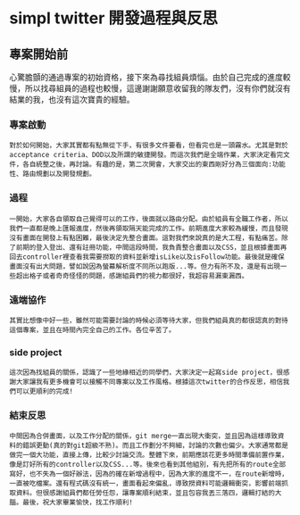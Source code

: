 # simpl twitter 開發過程與反思

## 專案開始前
   心驚膽顫的通過專案的初始資格，接下來為尋找組員煩惱。由於自己完成的進度較慢，所以找尋組員的過程也較慢，這邊謝謝願意收留我的隊友們，沒有你們就沒有結業的我，也沒有這次寶貴的經驗。
  
### 專案啟動
    對於如何開始，大家其實都有點無從下手，有很多文件要看，但看完也是一頭霧水。尤其是對於acceptance criteria、DOD以及所謂的敏捷開發。而這次我們是全端作業，大家決定看完文件，各自統整之後，再討論。有趣的是，第二次開會，大家交出的東西剛好分為三個面向:功能性、路由規劃以及開發規劃。

### 過程
    一開始，大家各自領取自己覺得可以的工作，後面就以路由分配。由於組員有全職工作者，所以我們一直都是晚上匯報進度，然後再領取隔天能完成的工作。前期進度大家較為緩慢，而且發現沒有畫面在開發上有點困難，最後決定先整合畫面。這對我們來說真的是大工程，有點痛苦。除了前期的登入登出、還有註冊功能，中間這段時間，我負責整合畫面以及CSS，並且根據畫面再回去controller裡查看我需要撈取的資料並新增isLike以及isFollow功能。最後就是確保畫面沒有出大問題，譬如說因為螢幕解析度不同所以跑版...等。但力有所不及，還是有出現一些超出格子或者奇奇怪怪的問題，感謝組員們的視力都很好，我超容易漏東漏西。

### 遠端協作
    其實比想像中好一些，雖然可能需要討論的時候必須等待大家，但我們組員真的都很認真的對待這個專案，並且在時間內完全自己的工作。各位辛苦了。

### side project
    這次因為找組員的關係，認識了一些地緣相近的同學們，大家決定一起寫side project，很感謝大家讓我有更多機會可以接觸不同專案以及工作風格。根據這次twitter的合作反思，相信我們可以更順利的完成!

### 結束反思
    中間因為合併畫面，以及工作分配的關係，git merge一直出現大衝突，並且因為這樣導致資料的錯誤更動(真的對git超級不熟)。而且工作劃分不夠細，討論的次數也偏少。大家通常都是做完一個大功能，直接上傳，比較少討論交流。整體下來，前期應該花更多時間準備前置作業，像是訂好所有的controller以及CSS...等。後來也看到其他組別，有先把所有的route全部寫好，也不失為一個好辦法，因為的確在新增過程中，因為大家的進度不一，在route新增時，一直被吃檔案。還有程式碼沒有統一，畫面看起來偏亂，導致撈資料可能邏輯衝突，影響前端抓取資料。但很感謝組員們都任勞任怨，讓專案順利結束，並且包容我丟三落四，邏輯打結的大腦。最後，祝大家畢業愉快，找工作順利!